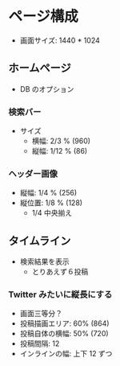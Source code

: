 # ページ構成

- 画面サイズ: 1440 \* 1024

## ホームページ

- DB のオプション

### 検索バー

- サイズ
  - 横幅: 2/3 % (960)
  - 縦幅: 1/12 % (86)

### ヘッダー画像

- 縦幅: 1/4 % (256)
- 縦位置: 1/8 % (128)
  - 1/4 中央揃え

## タイムライン

- 検索結果を表示
  - とりあえず６投稿

### Twitter みたいに縦長にする

- 画面三等分？
- 投稿描画エリア: 60% (864)
- 投稿自体の横幅: 50% (720)
- 投稿間隔: 12
- インラインの幅: 上下 12 ずつ

<!-- 以下廃止機能 -->

<!-- ## 投稿詳細 -->

<!-- - 投稿に対する返信を表示 -->
<!-- - とりあえず２投稿 -->

